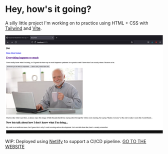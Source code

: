 # Hey, how's it going?

A silly little project I'm working on to practice using HTML + CSS with [Tailwind](https://tailwindcss.com/) and [Vite](https://vitejs.dev/).

![Website before CSS](./images/html-screenshot.png)

WIP: Deployed using [Netlify](https://netlify.app/) to support a CI/CD pipeline.
[GO TO THE WEBSITE](https://peppy-queijadas-5d4ac9.netlify.app/)
